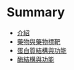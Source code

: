# Summary

* [介紹](README.md)
* [藥物與藥物標靶](/medicineTarget.md)
* [蛋白質結構與功能](proteinStructureAndFunction.md)
* [酶結構與功能](enzymeStructureAndFunction.md)

